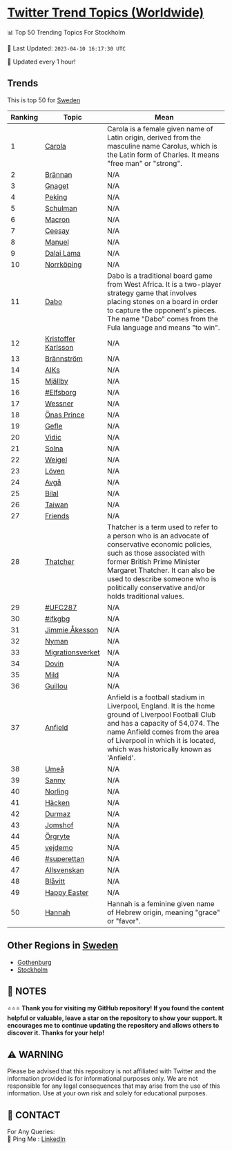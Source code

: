 [Twitter Trend Topics (Worldwide)](https://github.com/ErcinDedeoglu/Twitter-Trend-Topics)
==========


📊 Top 50 Trending Topics For Stockholm

📆 Last Updated: `2023-04-10 16:17:30 UTC`

🔧 Updated every 1 hour!


## Trends

This is top 50 for [Sweden](</Sweden>)

| Ranking | Topic | Mean |
| ------- | ------------ | ------------ |
| 1 | [Carola](http://twitter.com/search?q=Carola) | Carola is a female given name of Latin origin, derived from the masculine name Carolus, which is the Latin form of Charles. It means "free man" or "strong". |
| 2 | [Brännan](http://twitter.com/search?q=Br%c3%a4nnan) | N/A |
| 3 | [Gnaget](http://twitter.com/search?q=Gnaget) | N/A |
| 4 | [Peking](http://twitter.com/search?q=Peking) | N/A |
| 5 | [Schulman](http://twitter.com/search?q=Schulman) | N/A |
| 6 | [Macron](http://twitter.com/search?q=Macron) | N/A |
| 7 | [Ceesay](http://twitter.com/search?q=Ceesay) | N/A |
| 8 | [Manuel](http://twitter.com/search?q=Manuel) | N/A |
| 9 | [Dalai Lama](http://twitter.com/search?q=Dalai+Lama) | N/A |
| 10 | [Norrköping](http://twitter.com/search?q=Norrk%c3%b6ping) | N/A |
| 11 | [Dabo](http://twitter.com/search?q=Dabo) | Dabo is a traditional board game from West Africa. It is a two-player strategy game that involves placing stones on a board in order to capture the opponent's pieces. The name "Dabo" comes from the Fula language and means "to win". |
| 12 | [Kristoffer Karlsson](http://twitter.com/search?q=Kristoffer+Karlsson) | N/A |
| 13 | [Brännström](http://twitter.com/search?q=Br%c3%a4nnstr%c3%b6m) | N/A |
| 14 | [AIKs](http://twitter.com/search?q=AIKs) | N/A |
| 15 | [Mjällby](http://twitter.com/search?q=Mj%c3%a4llby) | N/A |
| 16 | [#Elfsborg](http://twitter.com/search?q=%23Elfsborg) | N/A |
| 17 | [Wessner](http://twitter.com/search?q=Wessner) | N/A |
| 18 | [Önas Prince](http://twitter.com/search?q=%c3%96nas+Prince) | N/A |
| 19 | [Gefle](http://twitter.com/search?q=Gefle) | N/A |
| 20 | [Vidic](http://twitter.com/search?q=Vidic) | N/A |
| 21 | [Solna](http://twitter.com/search?q=Solna) | N/A |
| 22 | [Weigel](http://twitter.com/search?q=Weigel) | N/A |
| 23 | [Löven](http://twitter.com/search?q=L%c3%b6ven) | N/A |
| 24 | [Avgå](http://twitter.com/search?q=Avg%c3%a5) | N/A |
| 25 | [Bilal](http://twitter.com/search?q=Bilal) | N/A |
| 26 | [Taiwan](http://twitter.com/search?q=Taiwan) | N/A |
| 27 | [Friends](http://twitter.com/search?q=Friends) | N/A |
| 28 | [Thatcher](http://twitter.com/search?q=Thatcher) | Thatcher is a term used to refer to a person who is an advocate of conservative economic policies, such as those associated with former British Prime Minister Margaret Thatcher. It can also be used to describe someone who is politically conservative and/or holds traditional values. |
| 29 | [#UFC287](http://twitter.com/search?q=%23UFC287) | N/A |
| 30 | [#ifkgbg](http://twitter.com/search?q=%23ifkgbg) | N/A |
| 31 | [Jimmie Åkesson](http://twitter.com/search?q=Jimmie+%c3%85kesson) | N/A |
| 32 | [Nyman](http://twitter.com/search?q=Nyman) | N/A |
| 33 | [Migrationsverket](http://twitter.com/search?q=Migrationsverket) | N/A |
| 34 | [Dovin](http://twitter.com/search?q=Dovin) | N/A |
| 35 | [Mild](http://twitter.com/search?q=Mild) | N/A |
| 36 | [Guillou](http://twitter.com/search?q=Guillou) | N/A |
| 37 | [Anfield](http://twitter.com/search?q=Anfield) | Anfield is a football stadium in Liverpool, England. It is the home ground of Liverpool Football Club and has a capacity of 54,074. The name Anfield comes from the area of Liverpool in which it is located, which was historically known as 'Anfield'. |
| 38 | [Umeå](http://twitter.com/search?q=Ume%c3%a5) | N/A |
| 39 | [Sanny](http://twitter.com/search?q=Sanny) | N/A |
| 40 | [Norling](http://twitter.com/search?q=Norling) | N/A |
| 41 | [Häcken](http://twitter.com/search?q=H%c3%a4cken) | N/A |
| 42 | [Durmaz](http://twitter.com/search?q=Durmaz) | N/A |
| 43 | [Jomshof](http://twitter.com/search?q=Jomshof) | N/A |
| 44 | [Örgryte](http://twitter.com/search?q=%c3%96rgryte) | N/A |
| 45 | [vejdemo](http://twitter.com/search?q=vejdemo) | N/A |
| 46 | [#superettan](http://twitter.com/search?q=%23superettan) | N/A |
| 47 | [Allsvenskan](http://twitter.com/search?q=Allsvenskan) | N/A |
| 48 | [Blåvitt](http://twitter.com/search?q=Bl%c3%a5vitt) | N/A |
| 49 | [Happy Easter](http://twitter.com/search?q=Happy+Easter) | N/A |
| 50 | [Hannah](http://twitter.com/search?q=Hannah) | Hannah is a feminine given name of Hebrew origin, meaning "grace" or "favor". |



## Other Regions in [Sweden](</Sweden>)

* [Gothenburg](</Sweden/Gothenburg.md>)
* [Stockholm](</Sweden/Stockholm.md>)



## 📝 NOTES

⭐⭐⭐ **Thank you for visiting my GitHub repository! If you found the content helpful or valuable, leave a star on the repository to show your support. It encourages me to continue updating the repository and allows others to discover it. Thanks for your help!**


## ⚠️ WARNING

Please be advised that this repository is not affiliated with Twitter and the information provided is for informational purposes only. We are not responsible for any legal consequences that may arise from the use of this information. Use at your own risk and solely for educational purposes.


## 📨 CONTACT

 For Any Queries:  
            🏓 Ping Me : [LinkedIn](https://www.linkedin.com/in/ercindedeoglu/)
